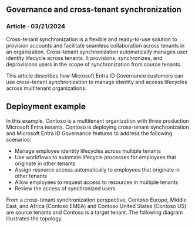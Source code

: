 ## Governance and cross-tenant synchronization

### Article · 03/21/2024

Cross-tenant synchronization is a flexible and ready-to-use solution to provision accounts and facilitate seamless collaboration across tenants in an organization. Cross-tenant synchronization automatically manages user identity lifecycle across tenants. It provisions, synchronizes, and deprovisions users in the scope of synchronization from source tenants.

This article describes how Microsoft Entra ID Governance customers can use cross-tenant synchronization to manage identity and access lifecycles across multitenant organizations.

## Deployment example

In this example, Contoso is a multitenant organization with three production Microsoft Entra tenants. Contoso is deploying cross-tenant synchronization and Microsoft Entra ID Governance features to address the following scenarios:

- Manage employee identity lifecycles across multiple tenants
- Use workflows to automate lifecycle processes for employees that originate in other tenants
- Assign resource access automatically to employees that originate in other tenants
- Allow employees to request access to resources in multiple tenants
- Review the access of synchronized users

From a cross-tenant synchronization perspective, Contoso Europe, Middle East, and Africa (Contoso EMEA) and Contoso United States (Contoso US) are source tenants and Contoso is a target tenant. The following diagram illustrates the topology.